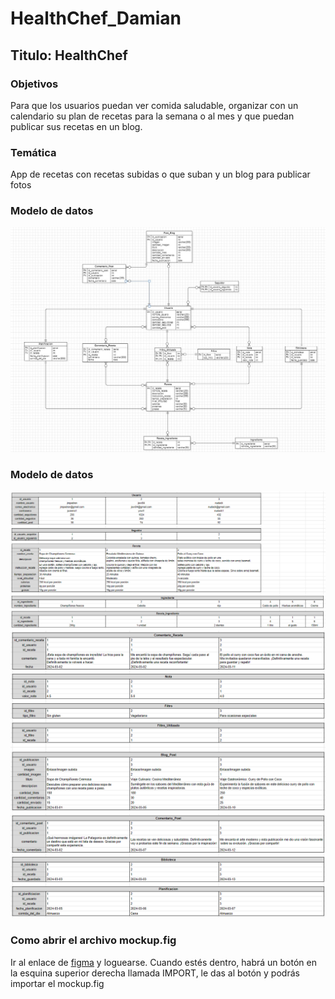 # HealthChef_Damian

## Titulo: HealthChef

### Objetivos 
Para que los usuarios puedan ver comida saludable, organizar con un calendario su plan de recetas para la semana o al mes y que puedan publicar sus recetas en un blog.

### Temática
App de recetas con recetas subidas o que suban y un blog para publicar fotos

### Modelo de datos
![texto_alernativo](modelodatos.jpg)

### Modelo de datos
![texto_alernativo](Capturas/modeloEjemplo1.png)
![texto_alernativo](Capturas/modeloEjemplo2.png)
![texto_alernativo](Capturas/modeloEjemplo3.png)

### Como abrir el archivo mockup.fig
Ir al enlace de [figma](http://figma.com/) y loguearse. Cuando estés dentro, habrá un botón en la esquina superior derecha llamada IMPORT, le das al botón y podrás importar el mockup.fig
